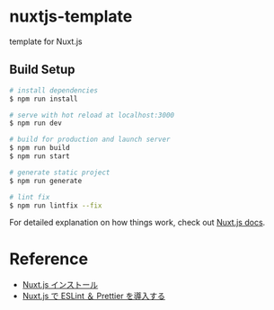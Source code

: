 # nuxtjs-template 
template for Nuxt.js

## Build Setup

``` bash
# install dependencies
$ npm run install

# serve with hot reload at localhost:3000
$ npm run dev

# build for production and launch server
$ npm run build
$ npm run start

# generate static project
$ npm run generate

# lint fix
$ npm run lintfix --fix
```

For detailed explanation on how things work, check out [Nuxt.js docs](https://nuxtjs.org).  

# Reference
- [Nuxt.js インストール](https://ja.nuxtjs.org/guide/installation/)
- [Nuxt.js で ESLint ＆ Prettier を導入する](https://qiita.com/shosho/items/742723142980092b61ef)
